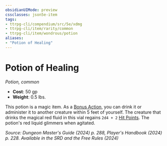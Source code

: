 ```yaml
---
obsidianUIMode: preview
cssclasses: json5e-item
tags:
- ttrpg-cli/compendium/src/5e/xdmg
- ttrpg-cli/item/rarity/common
- ttrpg-cli/item/wondrous/potion
aliases: 
- "Potion of Healing"
---
```

# Potion of Healing
*Potion, common*  


- **Cost**: 50 gp
- **Weight**: 0.5 lbs.

This potion is a magic item. As a [Bonus Action](Інструменти%20ДМ/CLI/rules/variant-rules/bonus-action-xphb.md), you can drink it or administer it to another creature within 5 feet of yourself. The creature that drinks the magical red fluid in this vial regains `2d4 + 2` [Hit Points](Інструменти%20ДМ/CLI/rules/variant-rules/hit-points-xphb.md). The potion's red liquid glimmers when agitated.

*Source: Dungeon Master's Guide (2024) p. 288, Player's Handbook (2024) p. 228. Available in the <span title='Systems Reference Document (5.2)'>SRD</span> and the Free Rules (2024)*